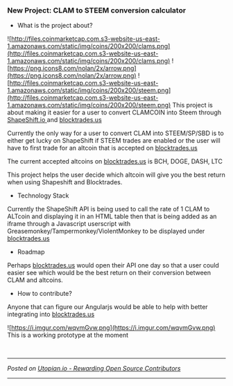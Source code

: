 ### New Project: CLAM to STEEM conversion calculator 
- What is the project about?

![http://files.coinmarketcap.com.s3-website-us-east-1.amazonaws.com/static/img/coins/200x200/clams.png](http://files.coinmarketcap.com.s3-website-us-east-1.amazonaws.com/static/img/coins/200x200/clams.png) ![https://png.icons8.com/nolan/2x/arrow.png](https://png.icons8.com/nolan/2x/arrow.png) ![http://files.coinmarketcap.com.s3-website-us-east-1.amazonaws.com/static/img/coins/200x200/steem.png](http://files.coinmarketcap.com.s3-website-us-east-1.amazonaws.com/static/img/coins/200x200/steem.png)
This project is about making it easier for a user to convert CLAMCOIN into Steem through [ShapeShift.io ](ShapeShift.io) and [blocktrades.us](blocktrades.us/)

Currently the only way for a user to convert CLAM into STEEM/SP/SBD is to either get lucky on ShapeShift if STEEM trades are enabled or the user will have to first trade for an altcoin that is accepted on [blocktrades.us](blocktrades.us/)

The current accepted altcoins on [blocktrades.us](blocktrades.us/) is BCH, DOGE, DASH, LTC

This project helps the user decide which altcoin will give you the best return when using Shapeshift and Blocktrades.

- Technology Stack

Currently the ShapeShift API is being used to call the rate of 1 CLAM to ALTcoin and displaying it in an HTML table then that is being added as an iframe through a Javascript userscript with Greasemonkey/Tampermonkey/ViolentMonkey to be displayed under [blocktrades.us](blocktrades.us/)

- Roadmap

Perhaps [blocktrades.us](blocktrades.us/) would open their API one day so that a user could easier see which would be the best return on their conversion between CLAM and altcoins.

- How to contribute?

Anyone that can figure our Angularjs would be able to help with better integrating into [blocktrades.us](blocktrades.us/) 

![https://i.imgur.com/wqvmGvw.png](https://i.imgur.com/wqvmGvw.png)
This is a working prototype at the moment


<br /><hr/><em>Posted on <a href="https://utopian.io/utopian-io/@xerohour/new-project-clam-to-steem-conversion-calculator">Utopian.io -  Rewarding Open Source Contributors</a></em><hr/>

